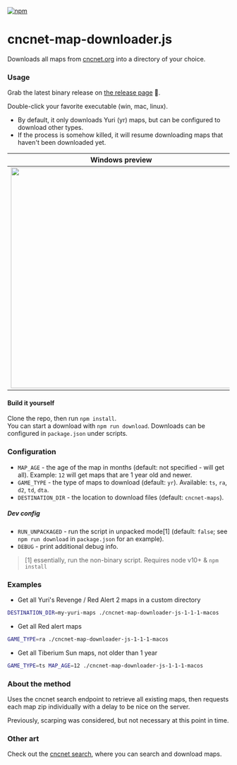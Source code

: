 [![npm](https://img.shields.io/npm/v/cncnet-map-downloader.js.svg)](https://www.npmjs.com/package/cncnet-map-downloader.js)

# cncnet-map-downloader.js
Downloads all maps from [cncnet.org](https://cncnet.org) into a directory of your choice.

### Usage
Grab the latest binary release on [the release page](https://github.com/danmindru/cncnet-map-downloader.js/releases) 💽.

Double-click your favorite executable (win, mac, linux).

- By default, it only downloads Yuri (yr) maps, but can be configured to download other types.
- If the process is somehow killed, it will resume downloading maps that haven't been downloaded yet.

| Windows preview | Mac preview |
|---|---|
| <img src="https://user-images.githubusercontent.com/1515742/62007911-7d0e4580-b153-11e9-9417-1ea40231db6a.jpg" width="500px" /> | <img src="https://user-images.githubusercontent.com/1515742/62007905-623bd100-b153-11e9-93c9-3b388a7c8170.png" width="500px" /> |


#### Build it yourself
Clone the repo, then run `npm install`. <br/>
You can start a download with `npm run download`. Downloads can be configured in `package.json` under scripts.

### Configuration
- `MAP_AGE` - the age of the map in months (default: not specified - will get all). Example: `12` will get maps that are 1 year old and newer.
- `GAME_TYPE` - the type of maps to download (default: `yr`). Available: `ts`, `ra`, `d2`, `td`, `dta`.
- `DESTINATION_DIR` - the location to download files (default: `cncnet-maps`).

##### Dev config
- `RUN_UNPACKAGED` - run the script in unpacked mode[1] (default: `false`; see `npm run download` in `package.json` for an example).
- `DEBUG` - print additional debug info.

> [1] essentially, run the non-binary script. Requires node v10+ & `npm install`

### Examples
- Get all Yuri's Revenge / Red Alert 2 maps in a custom directory
```bash
DESTINATION_DIR=my-yuri-maps ./cncnet-map-downloader-js-1-1-1-macos
```

- Get all Red alert maps
```bash
GAME_TYPE=ra ./cncnet-map-downloader-js-1-1-1-macos
```

- Get all Tiberium Sun maps, not older than 1 year
```bash
GAME_TYPE=ts MAP_AGE=12 ./cncnet-map-downloader-js-1-1-1-macos
```

### About the method
Uses the cncnet search endpoint to retrieve all existing maps, then requests each map zip individually with a delay to be nice on the server.

Previously, scarping was considered, but not necessary at this point in time.

### Other art
Check out the [cncnet search](https://mapdb.cncnet.org/search/?game=yr&search=), where you can search and download maps.
